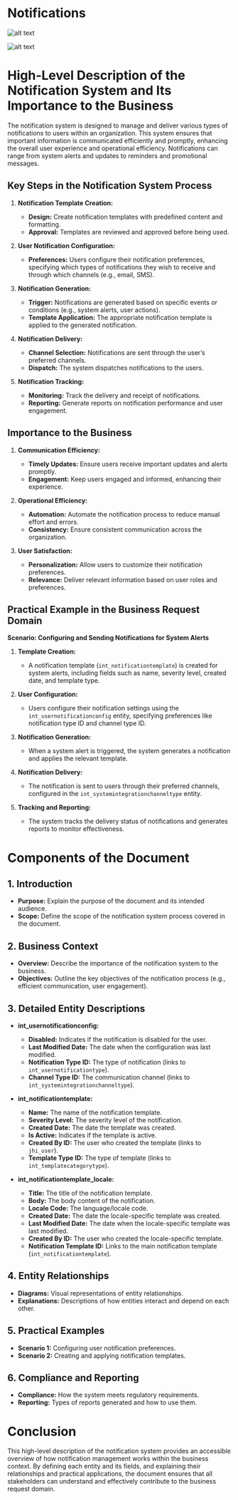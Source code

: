 # Notifications

![alt text](<../../../../../static/img/prismaenterprise - int_notificationtemplate.png>)

![alt text](<../../../../../static/img/prismaenterprise - int_usernotificationconfig.png>)

# High-Level Description of the Notification System and Its Importance to the Business

The notification system is designed to manage and deliver various types of notifications to users within an organization. This system ensures that important information is communicated efficiently and promptly, enhancing the overall user experience and operational efficiency. Notifications can range from system alerts and updates to reminders and promotional messages.

## Key Steps in the Notification System Process

1. **Notification Template Creation:**

   - **Design:** Create notification templates with predefined content and formatting.
   - **Approval:** Templates are reviewed and approved before being used.

2. **User Notification Configuration:**

   - **Preferences:** Users configure their notification preferences, specifying which types of notifications they wish to receive and through which channels (e.g., email, SMS).

3. **Notification Generation:**

   - **Trigger:** Notifications are generated based on specific events or conditions (e.g., system alerts, user actions).
   - **Template Application:** The appropriate notification template is applied to the generated notification.

4. **Notification Delivery:**

   - **Channel Selection:** Notifications are sent through the user’s preferred channels.
   - **Dispatch:** The system dispatches notifications to the users.

5. **Notification Tracking:**
   - **Monitoring:** Track the delivery and receipt of notifications.
   - **Reporting:** Generate reports on notification performance and user engagement.

## Importance to the Business

1. **Communication Efficiency:**

   - **Timely Updates:** Ensure users receive important updates and alerts promptly.
   - **Engagement:** Keep users engaged and informed, enhancing their experience.

2. **Operational Efficiency:**

   - **Automation:** Automate the notification process to reduce manual effort and errors.
   - **Consistency:** Ensure consistent communication across the organization.

3. **User Satisfaction:**
   - **Personalization:** Allow users to customize their notification preferences.
   - **Relevance:** Deliver relevant information based on user roles and preferences.

## Practical Example in the Business Request Domain

**Scenario: Configuring and Sending Notifications for System Alerts**

1. **Template Creation:**

   - A notification template (`int_notificationtemplate`) is created for system alerts, including fields such as name, severity level, created date, and template type.

2. **User Configuration:**

   - Users configure their notification settings using the `int_usernotificationconfig` entity, specifying preferences like notification type ID and channel type ID.

3. **Notification Generation:**

   - When a system alert is triggered, the system generates a notification and applies the relevant template.

4. **Notification Delivery:**

   - The notification is sent to users through their preferred channels, configured in the `int_systemintegrationchanneltype` entity.

5. **Tracking and Reporting:**
   - The system tracks the delivery status of notifications and generates reports to monitor effectiveness.

# Components of the Document

## 1. Introduction

- **Purpose:** Explain the purpose of the document and its intended audience.
- **Scope:** Define the scope of the notification system process covered in the document.

## 2. Business Context

- **Overview:** Describe the importance of the notification system to the business.
- **Objectives:** Outline the key objectives of the notification process (e.g., efficient communication, user engagement).

## 3. Detailed Entity Descriptions

- **int_usernotificationconfig:**

  - **Disabled:** Indicates if the notification is disabled for the user.
  - **Last Modified Date:** The date when the configuration was last modified.
  - **Notification Type ID:** The type of notification (links to `int_usernotificationtype`).
  - **Channel Type ID:** The communication channel (links to `int_systemintegrationchanneltype`).

- **int_notificationtemplate:**

  - **Name:** The name of the notification template.
  - **Severity Level:** The severity level of the notification.
  - **Created Date:** The date the template was created.
  - **Is Active:** Indicates if the template is active.
  - **Created By ID:** The user who created the template (links to `jhi_user`).
  - **Template Type ID:** The type of template (links to `int_templatecategorytype`).

- **int_notificationtemplate_locale:**
  - **Title:** The title of the notification template.
  - **Body:** The body content of the notification.
  - **Locale Code:** The language/locale code.
  - **Created Date:** The date the locale-specific template was created.
  - **Last Modified Date:** The date when the locale-specific template was last modified.
  - **Created By ID:** The user who created the locale-specific template.
  - **Notification Template ID:** Links to the main notification template (`int_notificationtemplate`).

## 4. Entity Relationships

- **Diagrams:** Visual representations of entity relationships.
- **Explanations:** Descriptions of how entities interact and depend on each other.

## 5. Practical Examples

- **Scenario 1:** Configuring user notification preferences.
- **Scenario 2:** Creating and applying notification templates.

## 6. Compliance and Reporting

- **Compliance:** How the system meets regulatory requirements.
- **Reporting:** Types of reports generated and how to use them.

# Conclusion

This high-level description of the notification system provides an accessible overview of how notification management works within the business context. By defining each entity and its fields, and explaining their relationships and practical applications, the document ensures that all stakeholders can understand and effectively contribute to the business request domain.
